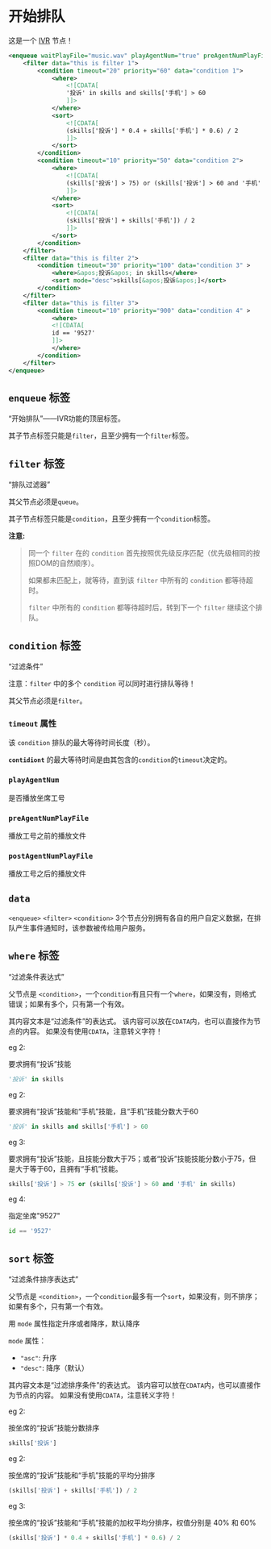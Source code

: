 # 开始排队
<!-- toc -->

这是一个 [IVR](../../ivr/index.md) 节点！

```xml
<enqueue waitPlayFile="music.wav" playAgentNum="true" preAgentNumPlayFile="坐席.wav" postAgentNumPlayFile="为您服务.wav" data="my queue data">
    <filter data="this is filter 1">
        <condition timeout="20" priority="60" data="condition 1">
            <where>
                <![CDATA[
                '投诉' in skills and skills['手机'] > 60
                ]]>
            </where>
            <sort>
                <![CDATA[
                (skills['投诉'] * 0.4 + skills['手机'] * 0.6) / 2
                ]]>
            </sort>
        </condition>
        <condition timeout="10" priority="50" data="condition 2">
            <where>
                <![CDATA[
                (skills['投诉'] > 75) or (skills['投诉'] > 60 and '手机' in skills)
                ]]>
            </where>
            <sort>
                <![CDATA[
                (skills['投诉'] + skills['手机']) / 2
                ]]>
            </sort>
        </condition>
    </filter>
    <filter data="this is filter 2">
        <condition timeout="30" priority="100" data="condition 3" >
            <where>&apos;投诉&apos; in skills</where>
            <sort mode="desc">skills[&apos;投诉&apos;]</sort>
        </condition>
    </filter>
    <filter data="this is filter 3">
        <condition timeout="10" priority="900" data="condition 4" >
            <where>
            <![CDATA[
            id == '9527'
            ]]>
            </where>
        </condition>
    </filter>
</enqueue>
```

## `enqueue` 标签
“开始排队”——IVR功能的顶层标签。

其子节点标签只能是`filter`，且至少拥有一个`filter`标签。

## `filter` 标签
“排队过滤器”

其父节点必须是`queue`。

其子节点标签只能是`condition`，且至少拥有一个`condition`标签。

**注意:**

> 同一个 `filter` 在的 `condition` 首先按照优先级反序匹配（优先级相同的按照DOM的自然顺序）。
> 
> 如果都未匹配上，就等待，直到该 `filter` 中所有的 `condition` 都等待超时。
> 
> `filter` 中所有的 `condition` 都等待超时后，转到下一个 `filter` 继续这个排队。

## `condition` 标签
“过滤条件”

注意：`filter` 中的多个 `condition` 可以同时进行排队等待！

其父节点必须是`filter`。

### `timeout` 属性
该 `condition` 排队的最大等待时间长度（秒）。

**`contidiont`** 的最大等待时间是由其包含的`condition`的`timeout`决定的。

### `playAgentNum`
是否播放坐席工号

### `preAgentNumPlayFile`
播放工号之前的播放文件

### `postAgentNumPlayFile`
播放工号之后的播放文件

## `data`
`<enqueue>` `<filter>` `<condition>` 3个节点分别拥有各自的用户自定义数据，在排队产生事件通知时，该参数被传给用户服务。

## `where` 标签
“过滤条件表达式”

父节点是 `<condition>`，一个`condition`有且只有一个`where`，如果没有，则格式错误；如果有多个，只有第一个有效。

其内容文本是“过滤条件”的表达式。
该内容可以放在`CDATA`内，也可以直接作为节点的内容。
如果没有使用`CDATA`，注意转义字符！

eg 2:

要求拥有“投诉”技能

```python
'投诉' in skills
```

eg 2:

要求拥有“投诉”技能和“手机”技能，且“手机”技能分数大于60

```python
'投诉' in skills and skills['手机'] > 60
```

eg 3:

要求拥有“投诉”技能，且技能分数大于75；或者“投诉”技能技能分数小于75，但是大于等于60，且拥有“手机”技能。

```python
skills['投诉'] > 75 or (skills['投诉'] > 60 and '手机' in skills)
```

eg 4:

指定坐席"9527"

```python
id == '9527'
```

## `sort` 标签
“过滤条件排序表达式”

父节点是 `<condition>`，一个`condition`最多有一个`sort`，如果没有，则不排序；如果有多个，只有第一个有效。

用 `mode` 属性指定升序或者降序，默认降序

`mode` 属性：

- `"asc"`: 升序
- `"desc"`: 降序（默认）

其内容文本是“过滤排序条件”的表达式。
该内容可以放在`CDATA`内，也可以直接作为节点的内容。
如果没有使用`CDATA`，注意转义字符！

eg 2:

按坐席的“投诉”技能分数排序

```python
skills['投诉']
```

eg 2:

按坐席的“投诉”技能和“手机”技能的平均分排序

```python
(skills['投诉'] + skills['手机']) / 2
```

eg 3:

按坐席的“投诉”技能和“手机”技能的加权平均分排序，权值分别是 40% 和 60%

```python
(skills['投诉'] * 0.4 + skills['手机'] * 0.6) / 2
```
